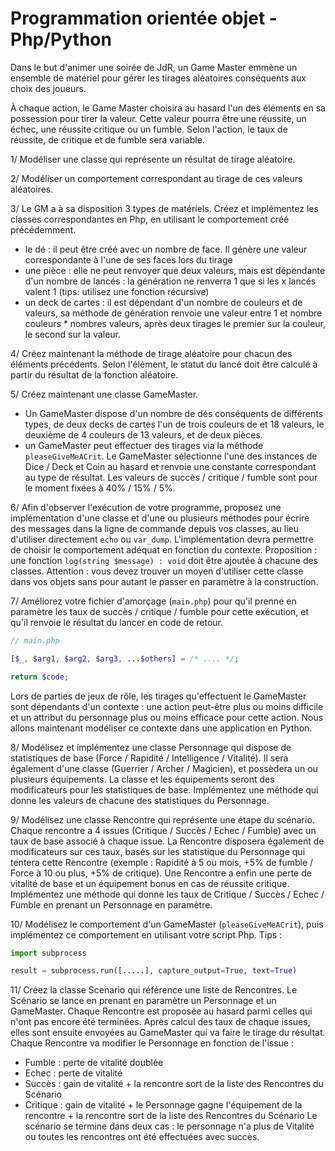 # Programmation orientée objet - Php/Python

Dans le but d'animer une soirée de JdR, un Game Master emmène un ensemble de matériel pour gérer les tirages aléatoires conséquents aux choix des joueurs.

À chaque action, le Game Master choisira au hasard l'un des éléments en sa possession pour tirer la valeur.
Cette valeur pourra être une réussite, un échec, une réussite critique ou un fumble. Selon l'action, le taux de réussite, de critique et de fumble sera variable.

1/ Modéliser une classe qui représente un résultat de tirage aléatoire.

2/ Modéliser un comportement correspondant au tirage de ces valeurs aléatoires.

3/ Le GM a à sa disposition 3 types de matériels. Créez et implémentez les classes correspondantes en Php, en utilisant le comportement créé précédemment.
 - le dé : il peut être créé avec un nombre de face. Il génère une valeur correspondante à l'une de ses faces lors du tirage
 - une pièce : elle ne peut renvoyer que deux valeurs, mais est dépendante d'un nombre de lancés : la génération ne renverra 1 que si les x lancés valent 1 (tips: utilisez une fonction récursive)
 - un deck de cartes : il est dépendant d'un nombre de couleurs et de valeurs, sa méthode de génération renvoie une valeur entre 1 et nombre couleurs * nombres valeurs, après deux tirages le premier sur la couleur, le second sur la valeur.

4/ Créez maintenant la méthode de tirage aléatoire pour chacun des éléments précédents. Selon l'élément, le statut du lancé doit être calculé à partir du résultat de la fonction aléatoire.

5/ Créez maintenant une classe GameMaster.
 - Un GameMaster dispose d'un nombre de dés conséquents de différents types, de deux decks de cartes l'un de trois couleurs de et 18 valeurs, le deuxième de 4 couleurs de 13 valeurs, et de deux pièces.
 - un GameMaster peut effectuer des tirages via la méthode `pleaseGiveMeACrit`. Le GameMaster sélectionne l'une des instances de Dice / Deck et Coin au hasard et renvoie une constante correspondant au type de résultat. Les valeurs de succès / critique / fumble sont pour le moment fixées à 40% / 15% / 5%.

6/ Afin d'observer l'exécution de votre programme, proposez une implémentation d'une classe et d'une ou plusieurs méthodes pour écrire des messages dans la ligne de commande depuis vos classes, au lieu d'utiliser directement `echo` ou `var_dump`. L'implémentation devra permettre de choisir le comportement adéquat en fonction du contexte.
Proposition : une fonction `log(string $message) : void` doit être ajoutée à chacune des classes.
Attention : vous devez trouver un moyen d'utiliser cette classe dans vos objets sans pour autant le passer en paramètre à la construction.

7/ Améliorez votre fichier d'amorçage (`main.php`) pour qu'il prenne en paramètre les taux de succès / critique / fumble pour cette exécution, et qu'il renvoie le résultat du lancer en code de retour.
```php
// main.php

[$_, $arg1, $arg2, $arg3, ...$others] = /* .... */;

return $code;
```

Lors de parties de jeux de rôle, les tirages qu'effectuent le GameMaster sont dépendants d'un contexte : une action peut-être plus ou moins difficile et un attribut du personnage plus ou moins efficace pour cette action.
Nous allons maintenant modéliser ce contexte dans une application en Python.

8/ Modélisez et implémentez une classe Personnage qui dispose de statistiques de base (Force / Rapidité / Intelligence / Vitalité). Il sera également d'une classe (Guerrier / Archer / Magicien), et possèdera un ou plusieurs équipements. La classe et les équipements seront des modificateurs pour les statistiques de base. Implémentez une méthode qui donne les valeurs de chacune des statistiques du Personnage.

9/ Modélisez une classe Rencontre qui représente une étape du scénario. Chaque rencontre a 4 issues (Critique / Succès / Echec / Fumble) avec un taux de base associé à chaque issue. La Rencontre disposera également de modificateurs sur ces taux, basés sur les statistique du Personnage qui tentera cette Rencontre (exemple : Rapidité à 5 ou mois, +5% de fumble / Force à 10 ou plus, +5% de critique). Une Rencontre a enfin une perte de vitalité de base et un équipement bonus en cas de réussite critique.
Implémentez une méthode qui donne les taux de Critique / Succès / Echec / Fumble en prenant un Personnage en paramètre.

10/ Modélisez le comportement d'un GameMaster (`pleaseGiveMeACrit`), puis implémentez ce comportement en utilisant votre script Php.
Tips :

```python
import subprocess

result = subprocess.run([.....], capture_output=True, text=True)
```

11/ Créez la classe Scenario qui référence une liste de Rencontres. Le Scénario se lance en prenant en paramètre un Personnage et un GameMaster.
Chaque Rencontre est proposée au hasard parmi celles qui n'ont pas encore été terminées. Après calcul des taux de chaque issues, elles sont ensuite envoyées au GameMaster qui va faire le tirage du résultat.
Chaque Rencontre va modifier le Personnage en fonction de l'issue :
- Fumble : perte de vitalité doublée
- Echec : perte de vitalité
- Succès : gain de vitalité + la rencontre sort de la liste des Rencontres du Scénario
- Critique : gain de vitalité + le Personnage gagne l'équipement de la rencontre + la rencontre sort de la liste des Rencontres du Scénario
Le scénario se termine dans deux cas : le personnage n'a plus de Vitalité ou toutes les rencontres ont été effectuées avec succès.
